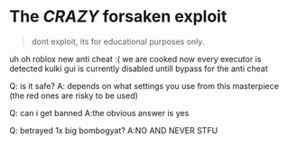 # The *CRAZY* forsaken exploit
> dont exploit, its for educational purposes only.


uh oh roblox new anti cheat :( we are cooked now every executor is detected kulki gui is currently disabled untill bypass for the anti cheat

Q: is it safe? 
A: depends on what settings you use from this masterpiece (the red ones are risky to be used)

Q: can i get banned
A:the obvious answer is yes

Q: betrayed 1x big bombogyat?
A:NO AND NEVER STFU

